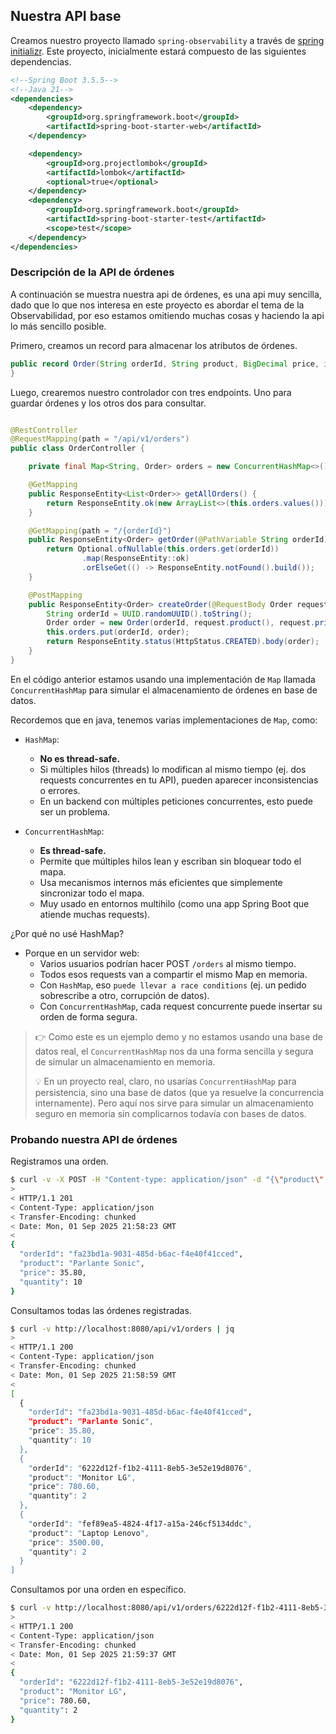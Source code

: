 
## Nuestra API base

Creamos nuestro proyecto llamado `spring-observability` a través de
[spring initializr](https://start.spring.io/#!type=maven-project&language=java&platformVersion=3.5.5&packaging=jar&jvmVersion=21&groupId=dev.magadiflo&artifactId=spring-observability&name=spring-observability&description=Demo%20project%20for%20Spring%20Boot&packageName=dev.magadiflo.observability.app&dependencies=web,lombok).
Este proyecto, inicialmente estará compuesto de las siguientes dependencias.

````xml
<!--Spring Boot 3.5.5-->
<!--Java 21-->
<dependencies>
    <dependency>
        <groupId>org.springframework.boot</groupId>
        <artifactId>spring-boot-starter-web</artifactId>
    </dependency>

    <dependency>
        <groupId>org.projectlombok</groupId>
        <artifactId>lombok</artifactId>
        <optional>true</optional>
    </dependency>
    <dependency>
        <groupId>org.springframework.boot</groupId>
        <artifactId>spring-boot-starter-test</artifactId>
        <scope>test</scope>
    </dependency>
</dependencies>
````

### Descripción de la API de órdenes

A continuación se muestra nuestra api de órdenes, es una api muy sencilla, dado que lo que nos interesa en este
proyecto es abordar el tema de la Observabilidad, por eso estamos omitiendo muchas cosas y haciendo la api lo más
sencillo posible.

Primero, creamos un record para almacenar los atributos de órdenes.

````java
public record Order(String orderId, String product, BigDecimal price, int quantity) {
}
````

Luego, crearemos nuestro controlador con tres endpoints. Uno para guardar órdenes y los otros dos para consultar.

````java

@RestController
@RequestMapping(path = "/api/v1/orders")
public class OrderController {

    private final Map<String, Order> orders = new ConcurrentHashMap<>();

    @GetMapping
    public ResponseEntity<List<Order>> getAllOrders() {
        return ResponseEntity.ok(new ArrayList<>(this.orders.values()));
    }

    @GetMapping(path = "/{orderId}")
    public ResponseEntity<Order> getOrder(@PathVariable String orderId) {
        return Optional.ofNullable(this.orders.get(orderId))
                .map(ResponseEntity::ok)
                .orElseGet(() -> ResponseEntity.notFound().build());
    }

    @PostMapping
    public ResponseEntity<Order> createOrder(@RequestBody Order request) {
        String orderId = UUID.randomUUID().toString();
        Order order = new Order(orderId, request.product(), request.price(), request.quantity());
        this.orders.put(orderId, order);
        return ResponseEntity.status(HttpStatus.CREATED).body(order);
    }
}
````

En el código anterior estamos usando una implementación de `Map` llamada `ConcurrentHashMap` para simular el
almacenamiento de órdenes en base de datos.

Recordemos que en java, tenemos varias implementaciones de `Map`, como:

- `HashMap`:
    - **No es thread-safe.**
    - Si múltiples hilos (threads) lo modifican al mismo tiempo (ej. dos requests concurrentes en tu API), pueden
      aparecer inconsistencias o errores.
    - En un backend con múltiples peticiones concurrentes, esto puede ser un problema.


- `ConcurrentHashMap`:
    - **Es thread-safe.**
    - Permite que múltiples hilos lean y escriban sin bloquear todo el mapa.
    - Usa mecanismos internos más eficientes que simplemente sincronizar todo el mapa.
    - Muy usado en entornos multihilo (como una app Spring Boot que atiende muchas requests).

¿Por qué no usé HashMap?

- Porque en un servidor web:
    - Varios usuarios podrían hacer POST `/orders` al mismo tiempo.
    - Todos esos requests van a compartir el mismo Map en memoria.
    - Con `HashMap`, eso `puede llevar a race conditions` (ej. un pedido sobrescribe a otro, corrupción de datos).
    - Con `ConcurrentHashMap`, cada request concurrente puede insertar su orden de forma segura.

> 👉 Como este es un ejemplo demo y no estamos usando una base de datos real, el `ConcurrentHashMap` nos da una forma
> sencilla y segura de simular un almacenamiento en memoria.
>
> 💡 En un proyecto real, claro, no usarías `ConcurrentHashMap` para persistencia, sino una base de datos
> (que ya resuelve la concurrencia internamente). Pero aquí nos sirve para simular un almacenamiento seguro en
> memoria sin complicarnos todavía con bases de datos.

### Probando nuestra API de órdenes

Registramos una orden.

````bash
$ curl -v -X POST -H "Content-type: application/json" -d "{\"product\": \"Parlante Sonic\", \"price\": 35.80, \"quantity\": 10}" http://localhost:8080/api/v1/orders | jq
>
< HTTP/1.1 201
< Content-Type: application/json
< Transfer-Encoding: chunked
< Date: Mon, 01 Sep 2025 21:58:23 GMT
<
{
  "orderId": "fa23bd1a-9031-485d-b6ac-f4e40f41cced",
  "product": "Parlante Sonic",
  "price": 35.80,
  "quantity": 10
}
````

Consultamos todas las órdenes registradas.

````bash
$ curl -v http://localhost:8080/api/v1/orders | jq
>
< HTTP/1.1 200
< Content-Type: application/json
< Transfer-Encoding: chunked
< Date: Mon, 01 Sep 2025 21:58:59 GMT
<
[
  {
    "orderId": "fa23bd1a-9031-485d-b6ac-f4e40f41cced",
    "product": "Parlante Sonic",
    "price": 35.80,
    "quantity": 10
  },
  {
    "orderId": "6222d12f-f1b2-4111-8eb5-3e52e19d8076",
    "product": "Monitor LG",
    "price": 780.60,
    "quantity": 2
  },
  {
    "orderId": "fef89ea5-4824-4f17-a15a-246cf5134ddc",
    "product": "Laptop Lenovo",
    "price": 3500.00,
    "quantity": 2
  }
]
````

Consultamos por una orden en específico.

````bash
$ curl -v http://localhost:8080/api/v1/orders/6222d12f-f1b2-4111-8eb5-3e52e19d8076 | jq
>
< HTTP/1.1 200
< Content-Type: application/json
< Transfer-Encoding: chunked
< Date: Mon, 01 Sep 2025 21:59:37 GMT
<
{
  "orderId": "6222d12f-f1b2-4111-8eb5-3e52e19d8076",
  "product": "Monitor LG",
  "price": 780.60,
  "quantity": 2
}
````
